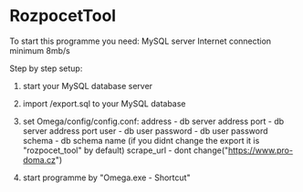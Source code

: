 # RozpocetTool
To start this programme you need:
MySQL server
Internet connection minimum 8mb/s

Step by step setup:
1. start your MySQL database server
1. import /export.sql to your MySQL database

2. set Omega/config/config.conf:    address     - db server address
                                    port        - db server address port
                                    user        - db user
                                    password    - db user password
                                    schema      - db schema name (if you didnt change the export it is "rozpocet_tool" by default)
                                    scrape_url  - dont change("https://www.pro-doma.cz")

3. start programme by "Omega.exe - Shortcut"